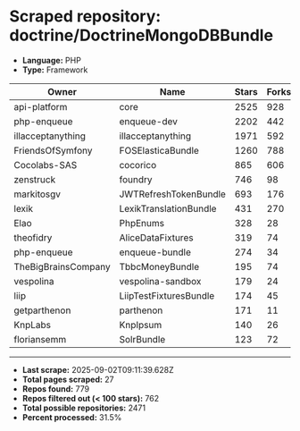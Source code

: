 # Scraped repository: doctrine/DoctrineMongoDBBundle
* **Language:** PHP
* **Type:** Framework

| Owner | Name | Stars | Forks | URL |
|---|---|---|---|---|
| api-platform | core | 2525 | 928 | [link](https://github.com/api-platform/core) |
| php-enqueue | enqueue-dev | 2202 | 442 | [link](https://github.com/php-enqueue/enqueue-dev) |
| illacceptanything | illacceptanything | 1971 | 592 | [link](https://github.com/illacceptanything/illacceptanything) |
| FriendsOfSymfony | FOSElasticaBundle | 1260 | 788 | [link](https://github.com/FriendsOfSymfony/FOSElasticaBundle) |
| Cocolabs-SAS | cocorico | 865 | 606 | [link](https://github.com/Cocolabs-SAS/cocorico) |
| zenstruck | foundry | 746 | 98 | [link](https://github.com/zenstruck/foundry) |
| markitosgv | JWTRefreshTokenBundle | 693 | 176 | [link](https://github.com/markitosgv/JWTRefreshTokenBundle) |
| lexik | LexikTranslationBundle | 431 | 270 | [link](https://github.com/lexik/LexikTranslationBundle) |
| Elao | PhpEnums | 328 | 28 | [link](https://github.com/Elao/PhpEnums) |
| theofidry | AliceDataFixtures | 319 | 74 | [link](https://github.com/theofidry/AliceDataFixtures) |
| php-enqueue | enqueue-bundle | 274 | 34 | [link](https://github.com/php-enqueue/enqueue-bundle) |
| TheBigBrainsCompany | TbbcMoneyBundle | 195 | 74 | [link](https://github.com/TheBigBrainsCompany/TbbcMoneyBundle) |
| vespolina | vespolina-sandbox | 179 | 24 | [link](https://github.com/vespolina/vespolina-sandbox) |
| liip | LiipTestFixturesBundle | 174 | 45 | [link](https://github.com/liip/LiipTestFixturesBundle) |
| getparthenon | parthenon | 171 | 11 | [link](https://github.com/getparthenon/parthenon) |
| KnpLabs | KnpIpsum | 140 | 26 | [link](https://github.com/KnpLabs/KnpIpsum) |
| floriansemm | SolrBundle | 123 | 72 | [link](https://github.com/floriansemm/SolrBundle) |

---
* **Last scrape:** 2025-09-02T09:11:39.628Z
* **Total pages scraped:** 27
* **Repos found:** 779
* **Repos filtered out (< 100 stars):** 762
* **Total possible repositories:** 2471
* **Percent processed:** 31.5%
